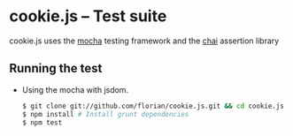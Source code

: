 # cookie.js – Test suite

cookie.js uses the [mocha](http://visionmedia.github.com/mocha) testing framework and the [chai](http://chaijs.com) assertion library

## Running the test

- Using the mocha with jsdom.

  ```sh
  $ git clone git://github.com/florian/cookie.js.git && cd cookie.js
  $ npm install # Install grunt dependencies
  $ npm test
  ```
